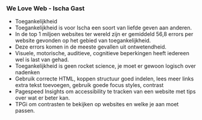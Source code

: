  <h3>We Love Web - Ischa Gast</h3>
      <ul>
        <li>Toegankelijkheid</li>
        <li>Toegankelijkheid is voor Ischa een soort van liefde geven aan anderen.</li>
        <li>In de top 1 miljoen websites ter wereld zijn er gemiddeld 56,8 errors per website gevonden op het gebied van toegankelijkheid.</li>
        <li>Deze errors komen in de meeste gevallen uit ontwetendheid.</li>
        <li>Visuele, motorische, auditieve, cognitieve beperkingen heeft iedereen wel is last van gehad.</li>
        <li>Toegankelijkheid is geen rocket science, je moet er gewoon logisch over nadenken</li>
        <li>Gebruik correcte HTML, koppen structuur goed indelen, lees meer links extra tekst toevoegen, gebruik goede focus styles, contrast</li>
        <li>Pagespeed Insights om accessibility te tracken van een website met tips over wat er beter kan.</li>
        <li>TPGi om contrasten te bekijken op websites en welke je aan moet passen.</li>
      </ul>